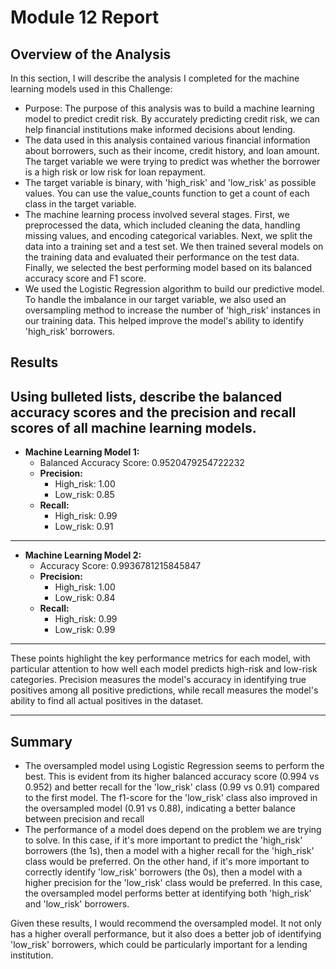 # Module 12 Report

## Overview of the Analysis

In this section, I will describe the analysis I completed for the machine learning models used in this Challenge:

* Purpose: The purpose of this analysis was to build a machine learning model to predict credit risk. By accurately predicting credit risk, we can help financial institutions make informed decisions about lending.
* The data used in this analysis contained various financial information about borrowers, such as their income, credit history, and loan amount. The target variable we were trying to predict was whether the borrower is a high risk or low risk for loan repayment.
*  The target variable is binary, with 'high_risk' and 'low_risk' as possible values. You can use the value_counts function to get a count of each class in the target variable.
* The machine learning process involved several stages. First, we preprocessed the data, which included cleaning the data, handling missing values, and encoding categorical variables. Next, we split the data into a training set and a test set. We then trained several models on the training data and evaluated their performance on the test data. Finally, we selected the best performing model based on its balanced accuracy score and F1 score.
* We used the Logistic Regression algorithm to build our predictive model. To handle the imbalance in our target variable, we also used an oversampling method to increase the number of 'high_risk' instances in our training data. This helped improve the model's ability to identify 'high_risk' borrowers.

## Results

Using bulleted lists, describe the balanced accuracy scores and the precision and recall scores of all machine learning models.
---

- **Machine Learning Model 1:**
  - Balanced Accuracy Score: 0.9520479254722232
  - **Precision:**
    - High_risk: 1.00
    - Low_risk: 0.85
  - **Recall:**
    - High_risk: 0.99
    - Low_risk: 0.91

---

- **Machine Learning Model 2:**
  - Accuracy Score: 0.9936781215845847
  - **Precision:**
    - High_risk: 1.00
    - Low_risk: 0.84
  - **Recall:**
    - High_risk: 0.99
    - Low_risk: 0.99

---

These points highlight the key performance metrics for each model, with particular attention to how well each model predicts high-risk and low-risk categories. Precision measures the model's accuracy in identifying true positives among all positive predictions, while recall measures the model's ability to find all actual positives in the dataset.

--- 

## Summary

* The oversampled model using Logistic Regression seems to perform the best. This is evident from its higher balanced accuracy score (0.994 vs 0.952) and better recall for the 'low_risk' class (0.99 vs 0.91) compared to the first model. The f1-score for the 'low_risk' class also improved in the oversampled model (0.91 vs 0.88), indicating a better balance between precision and recall
* The performance of a model does depend on the problem we are trying to solve. In this case, if it's more important to predict the 'high_risk' borrowers (the 1s), then a model with a higher recall for the 'high_risk' class would be preferred. On the other hand, if it's more important to correctly identify 'low_risk' borrowers (the 0s), then a model with a higher precision for the 'low_risk' class would be preferred. In this case, the oversampled model performs better at identifying both 'high_risk' and 'low_risk' borrowers.

Given these results, I would recommend the oversampled model. It not only has a higher overall performance, but it also does a better job of identifying 'low_risk' borrowers, which could be particularly important for a lending institution.